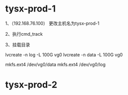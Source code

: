 # tysx-prod-1

1、（192.168.76.100） 更改主机名为tysx-prod-1

2、执行cmd_track

3、挂载目录

lvcreate -n log -L 100G vg0
lvcreate -n data -L 100G vg0

mkfs.ext4 /dev/vg0/data
mkfs.ext4 /dev/vg0/log







# tysx-prod-2
